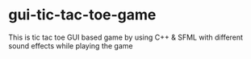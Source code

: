 # gui-tic-tac-toe-game
This is tic tac toe GUI based game by using C++ &amp; SFML with different sound effects while playing the game
